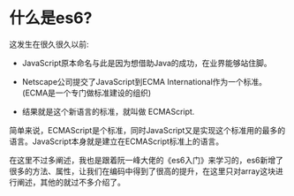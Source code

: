 # 什么是es6?

这发生在很久很久以前:

- JavaScript原本命名与此是因为想借助Java的成功，在业界能够站住脚。

- Netscape公司提交了JavaScript到ECMA International作为一个标准。(ECMA是一个专门做标准建设的组织)

- 结果就是这个新语言的标准，就叫做 ECMAScript.

简单来说，ECMAScript是个标准，同时JavaScript又是实现这个标准用的最多的语言。JavaScript本身就是建立在ECMAScript标准上的语言。

在这里不过多阐述，我也是跟着阮一峰大佬的《es6入门》来学习的，es6新增了很多的方法、属性，让我们在编码中得到了很高的提升，在这里只对array这块进行阐述，其他的就过不多介绍了。

